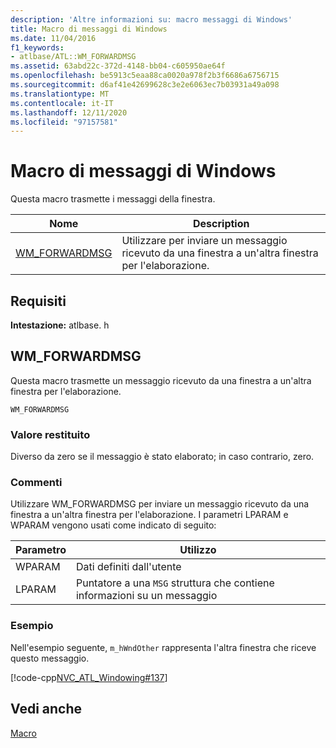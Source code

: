 ```yaml
---
description: 'Altre informazioni su: macro messaggi di Windows'
title: Macro di messaggi di Windows
ms.date: 11/04/2016
f1_keywords:
- atlbase/ATL::WM_FORWARDMSG
ms.assetid: 63abd22c-372d-4148-bb04-c605950ae64f
ms.openlocfilehash: be5913c5eaa88ca0020a978f2b3f6686a6756715
ms.sourcegitcommit: d6af41e42699628c3e2e6063ec7b03931a49a098
ms.translationtype: MT
ms.contentlocale: it-IT
ms.lasthandoff: 12/11/2020
ms.locfileid: "97157581"
---
```

# <a name="windows-messages-macros"></a>Macro di messaggi di Windows

Questa macro trasmette i messaggi della finestra.

|Nome|Description|
|-|-|
|[WM_FORWARDMSG](#wm_forwardmsg)|Utilizzare per inviare un messaggio ricevuto da una finestra a un'altra finestra per l'elaborazione.|

## <a name="requirements"></a>Requisiti

**Intestazione:** atlbase. h

## <a name="wm_forwardmsg"></a><a name="wm_forwardmsg"></a> WM_FORWARDMSG

Questa macro trasmette un messaggio ricevuto da una finestra a un'altra finestra per l'elaborazione.

```
WM_FORWARDMSG
```

### <a name="return-value"></a>Valore restituito

Diverso da zero se il messaggio è stato elaborato; in caso contrario, zero.

### <a name="remarks"></a>Commenti

Utilizzare WM_FORWARDMSG per inviare un messaggio ricevuto da una finestra a un'altra finestra per l'elaborazione. I parametri LPARAM e WPARAM vengono usati come indicato di seguito:

|Parametro|Utilizzo|
|---------------|-----------|
|WPARAM|Dati definiti dall'utente|
|LPARAM|Puntatore a una `MSG` struttura che contiene informazioni su un messaggio|

### <a name="example"></a>Esempio

Nell'esempio seguente, `m_hWndOther` rappresenta l'altra finestra che riceve questo messaggio.

[!code-cpp[NVC_ATL_Windowing#137](../../atl/codesnippet/cpp/windows-messages-macros_1.cpp)]

## <a name="see-also"></a>Vedi anche

[Macro](../../atl/reference/atl-macros.md)
